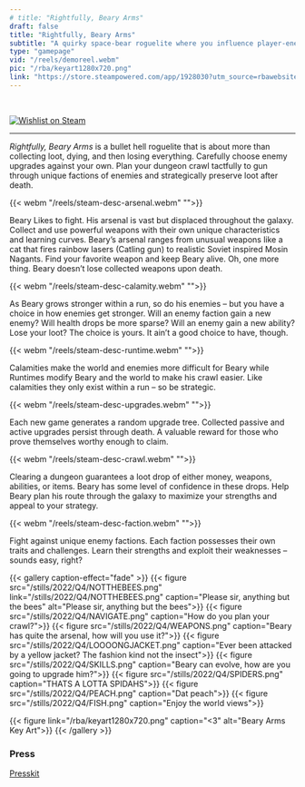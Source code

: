 ```yaml
---
# title: "Rightfully, Beary Arms"
draft: false
title: "Rightfully, Beary Arms"
subtitle: "A quirky space-bear roguelite where you influence player-enemy upgrades, loot weapons, and influence what persists after death."
type: "gamepage"
vid: "/reels/demoreel.webm"
pic: "/rba/keyart1280x720.png"
link: "https://store.steampowered.com/app/1928030?utm_source=rbawebsite"
---
```



<!-- {{< youtube id="FjANEujgFDA" title="PAX East 2022 Trailer" >}} -->
<!-- ![Rightfully, Beary Arms](/rba/logo4.png) -->


<br />

[![Wishlist on Steam](/buttons/WishlistOnSteamBanner.png)](https://store.steampowered.com/app/1928030?utm_source=rbawebsite)


---

_Rightfully, Beary Arms_ is a bullet hell roguelite that is about more than collecting loot, dying, and then losing everything. Carefully choose enemy upgrades against your own. Plan your dungeon crawl tactfully to gun through unique factions of enemies and strategically preserve loot after death.


{{< webm "/reels/steam-desc-arsenal.webm" "">}}

Beary Likes to fight. His arsenal is vast but displaced throughout the galaxy. Collect and use powerful weapons with their own unique characteristics and learning curves. Beary’s arsenal ranges from unusual weapons like a cat that fires rainbow lasers (Catling gun) to realistic Soviet inspired Mosin Nagants. Find your favorite weapon and keep Beary alive. Oh, one more thing. Beary doesn’t lose collected weapons upon death.



{{< webm "/reels/steam-desc-calamity.webm" "">}}

As Beary grows stronger within a run, so do his enemies – but you have a choice in how enemies get stronger. Will an enemy faction gain a new enemy? Will health drops be more sparse? Will an enemy gain a new ability? Lose your loot? The choice is yours. It ain’t a good choice to have, though.

{{< webm "/reels/steam-desc-runtime.webm" "">}}

Calamities make the world and enemies more difficult for Beary while Runtimes modify Beary and the world to make his crawl easier. Like calamities they only exist within a run – so be strategic.

{{< webm "/reels/steam-desc-upgrades.webm" "">}}

Each new game generates a random upgrade tree. Collected passive and active upgrades persist through death. A valuable reward for those who prove themselves worthy enough to claim.

{{< webm "/reels/steam-desc-crawl.webm" "">}}

Clearing a dungeon guarantees a loot drop of either money, weapons, abilities, or items. Beary has some level of confidence in these drops. Help Beary plan his route through the galaxy to maximize your strengths and appeal to your strategy.

{{< webm "/reels/steam-desc-faction.webm" "">}}

Fight against unique enemy factions. Each faction possesses their own traits and challenges. Learn their strengths and exploit their weaknesses – sounds easy, right?

{{< gallery caption-effect="fade" >}}
  {{< figure src="/stills/2022/Q4/NOTTHEBEES.png" link="/stills/2022/Q4/NOTTHEBEES.png" caption="Please sir, anything but the bees" alt="Please sir, anything but the bees">}}
  {{< figure src="/stills/2022/Q4/NAVIGATE.png" caption="How do you plan your crawl?">}}
  {{< figure src="/stills/2022/Q4/WEAPONS.png" caption="Beary has quite the arsenal, how will you use it?">}}
  {{< figure src="/stills/2022/Q4/LOOOONGJACKET.png" caption="Ever been attacked by a yellow jacket? The fashion kind not the insect">}}
  {{< figure src="/stills/2022/Q4/SKILLS.png" caption="Beary can evolve, how are you going to upgrade him?">}}
  {{< figure src="/stills/2022/Q4/SPIDERS.png" caption="THATS A LOTTA SPIDAHS">}}
  {{< figure src="/stills/2022/Q4/PEACH.png" caption="Dat peach">}}
  {{< figure src="/stills/2022/Q4/FISH.png" caption="Enjoy the world views">}}


  {{< figure link="/rba/keyart1280x720.png" caption="<3" alt="Beary Arms Key Art">}}
{{< /gallery >}}


### Press

[Presskit](https://daylightbasementstudio.com/press/rba)